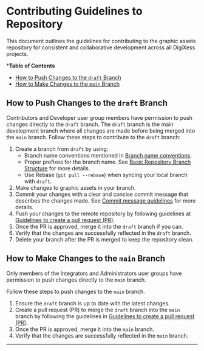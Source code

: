 # Contributing Guidelines to Repository

This document outlines the guidelines for contributing to the graphic assets repository for consistent and collaborative development across all DigiXess projects.

***Table of Contents**
- [How to Push Changes to the `draft` Branch](#how-to-push-changes-to-the-draft-branch)
- [How to Make Changes to the `main` Branch](#how-to-make-changes-to-the-main-branch)

## How to Push Changes to the `draft` Branch

Contributors and Developer user group members have permission to push changes directly to the `draft` branch. The `draft` branch is the main development branch where all changes are made before being merged into the `main` branch. Follow these steps to contribute to the `draft` branch:

1. Create a branch from `draft` by using:
   - Branch name conventions mentioned in [Branch name conventions](/common/branch-naming-rules.md). 
   - Proper prefixes for the branch name. See [Basic Repository Branch Structure](/graphic-assets/basic-repo-branch-structure.md) for more details.
   - Use Rebase (`git pull --rebase`) when syncing your local branch with `draft`.
1. Make changes to graphic assets in your branch.
1. Commit your changes with a clear and concise commit message that describes the changes made. See [Commit message guidelines](/graphic-assets/commit-message-conventions.md) for more details.
1. Push your changes to the remote repository by following guidelines at [Guidelines to create a pull request (PR)][pr-guidelines].
1. Once the PR is approved, merge it into the `draft` branch if you can.
1. Verify that the changes are successfully reflected in the `draft` branch.
1. Delete your branch after the PR is merged to keep the repository clean.

## How to Make Changes to the `main` Branch

Only members of the Integrators and Administrators user groups have permission to push changes directly to the `main` branch. 

Follow these steps to push changes to the `main` branch.

1. Ensure the `draft` branch is up to date with the latest changes.
1. Create a pull request (PR) to merge the `draft` branch into the `main` branch by following the guidelines in [Guidelines to create a pull request (PR)][pr-guidelines].
1. Once the PR is approved, merge it into the `main` branch.
1. Verify that the changes are successfully reflected in the `main` branch.

---

[pr-guidelines]: /common/guidelines-to-create-pull-request.md "Guidelines to create a pull request (PR)"









